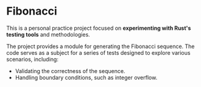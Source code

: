 # Fibonacci

This is a personal practice project focused on **experimenting with Rust's testing tools** and methodologies.

The project provides a module for generating the Fibonacci sequence. The code serves as a subject for a series of tests designed to explore various scenarios, including:

-   Validating the correctness of the sequence.
-   Handling boundary conditions, such as integer overflow.